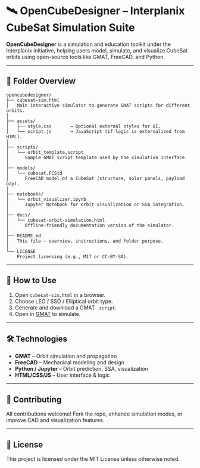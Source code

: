 # 🛰️ OpenCubeDesigner – Interplanix CubeSat Simulation Suite

**OpenCubeDesigner** is a simulation and education toolkit under the Interplanix initiative, helping users model, simulate, and visualize CubeSat orbits using open-source tools like GMAT, FreeCAD, and Python.

---

## 📁 Folder Overview

```
opencubedesigner/
├── cubesat-sim.html
│   Main interactive simulator to generate GMAT scripts for different orbits.
│
├── assets/
│   ├── style.css       → Optional external styles for UI.
│   └── script.js       → JavaScript (if logic is externalized from HTML).
│
├── scripts/
│   └── orbit_template.script
│      Sample GMAT script template used by the simulation interface.
│
├── models/
│   └── cubesat.FCStd
│      FreeCAD model of a CubeSat (structure, solar panels, payload bay).
│
├── notebooks/
│   └── orbit_visualizer.ipynb
│      Jupyter Notebook for orbit visualization or SSA integration.
│
├── docs/
│   └── cubesat-orbit-simulation.html
│      Offline-friendly documentation version of the simulator.
│
├── README.md
│   This file – overview, instructions, and folder purpose.
│
└── LICENSE
    Project licensing (e.g., MIT or CC-BY-SA).
```

---

## 🚀 How to Use

1. Open `cubesat-sim.html` in a browser.
2. Choose LEO / SSO / Elliptical orbit type.
3. Generate and download a GMAT `.script`.
4. Open in [GMAT](https://gmatcentral.org) to simulate.

---

## 🛠 Technologies

- **GMAT** – Orbit simulation and propagation
- **FreeCAD** – Mechanical modeling and design
- **Python / Jupyter** – Orbit prediction, SSA, visualization
- **HTML/CSS/JS** – User interface & logic

---

## 🤝 Contributing

All contributions welcome! Fork the repo, enhance simulation modes, or improve CAD and visualization features.

---

## 📄 License

This project is licensed under the MIT License unless otherwise noted.
